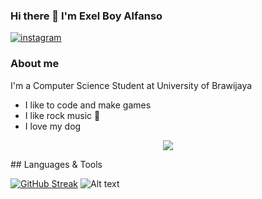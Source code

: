 ### Hi there 👋 I'm Exel Boy Alfanso

[![instagram](https://github.com/shikhar1020jais1/Git-Social/blob/master/Icons/Instagram.png (Instagram))][1]
### About me
I'm a Computer Science Student at University of Brawijaya
* I like to code and make games 
* I like rock music 🎸
* I love my dog
<p align="center">
  <a href="https://skillicons.dev">
    <img src="https://skillicons.dev/icons?i=unity,cs" />
  </a>
</p>
## Languages & Tools






[![GitHub Streak](https://github-readme-streak-stats.herokuapp.com/?user=ExelCoeg)](https://git.io/streak-stats)
![Alt text](https://spotify-recently-played-readme.vercel.app/api?user=31nb6dmkpky5yhcoyxtn4taypabm)






[1]: https://www.instagram.com/exel.alfanso
